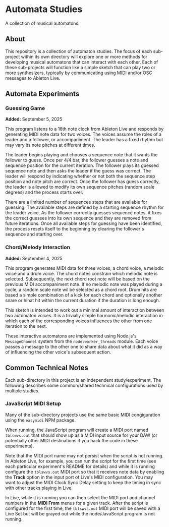 # Automata Studies

A collection of musical automatons.

## About

This repository is a collection of automaton studies. The focus of each sub-project within its own directory will explore one or more methods for developing musical automatons that can interact with each other. Each of these sub-projects will function like a simple sketch that can play two or more synthesizers, typically by communicating using MIDI and/or OSC messages to Ableton Live.

## Automata Experiments

### Guessing Game

**Added:** September 5, 2025

This program listens to a 16th note clock from Ableton Live and responds by generating MIDI note data for two voices. The voices assume the roles of a leader and a follower, or accompaniment. The leader has a fixed rhythm but may vary its note pitches at different times.

The leader begins playing and chooses a sequence note that it wants the follower to guess. Once per 4/4 bar, the follower guesses a note and sequence position for the current iteration. The follower plays its guessed sequence note and then asks the leader if the guess was correct. The leader will respond by indicating whether or not both the sequence step position and note pitch are correct. Once the follower has guess correctly, the leader is allowed to modify its own sequence pitches (random scale degrees) and the process starts over.

There are a limited number of sequences steps that are available for guessing. The available steps are defined by a starting sequence rhythm for the leader voice. As the follower correctly guesses sequence notes, it fixes the correct guesses into its own sequence and they are removed from future iterations. Once all available steps for guessing have been identified, the process resets itself to the beginning by clearing the follower's sequence and starting over.

### Chord/Melody Interaction

**Added:** September 4, 2025

This program generates MIDI data for three voices, a chord voice, a melodic voice and a drum voice. The chord notes constrain which melodic note is selected. Subsequently, the next chord root note will be based on the previous MIDI accompaniment note. If no melodic note was played during a cycle, a random scale note wil be selected as a chord root. Drum hits are based a simple combination of a kick for each chord and optionally another snare or hihat hit within the current duration if the duration is long enough.

This sketch is intended to work out a minimal amount of interaction between two automaton voices. It is a trivially simple harmonic/melodic interaction in which each of the corresponding voices influences the other from one iteration to the next.

These interactive automatons are implemented using Node.js's `MessageChannel` system from the `node:worker_threads` module. Each voice passes a message to the other one to share data about what it did as a way of influencing the other voice's subsequent action.

## Common Technical Notes

Each sub-directory in this project is an independent study/experiment. The following describes some common/shared technical configurations used by multiple studies.

### JavaScript MIDI Setup

Many of the sub-directory projects use the same basic MIDI congiguration using the `easymidi` NPM package.

When running, the JavaScript program will create a MIDI port named `tblswvs.out` that should show up as a MIDI input source for your DAW (or potentially other MIDI destinations if you hack the code in these experiments).

Note that the MIDI port name may not persist when the script is not running. In Ableton Live, for example, you can run the script for the first time (see each particular experiment's README for details) and while it is running configure the `tblswvs.out` MIDI port so that it receives note data by enabling the **Track** option in the input port of Live's MIDI configuration. You may want to adjust the MIDI Clock Sync Delay setting to keep the timing in sync with other tracks playing in Live.

In Live, while it is running you can then select the MIDI port and channel numbers in the **MIDI From** menus for a given track. After the script is configured for the first time, the `tblswvs.out` MIDI port will be saved with a Live Set but will be grayed out while the node/JavaScript program is not running.
